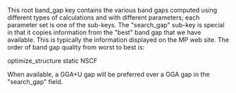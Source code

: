 This root band_gap key contains the various band gaps computed using different types of calculations and with different parameters; each parameter set is one of the sub-keys. The "search_gap" sub-key is special in that it copies information from the "best" band gap that we have available. This is typically the information displayed on the MP web site. The order of band gap quality from worst to best is:

optimize_structure
static
NSCF

When available, a GGA+U gap will be preferred over a GGA gap in the "search_gap" field.
